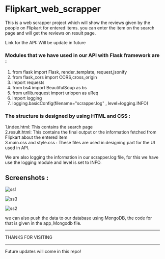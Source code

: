 # Flipkart_web_scrapper

This is a web scrapper project which will show the reviews given by the people on Flipkart for entered items. you can enter the item on the search page and will get the reviews on result page.

Link for the API: Will be update in future

### Modules that we have used in our API with Flask framework are : 

1. from flask import Flask, render_template, request,jsonify     
2. from flask_cors import CORS,cross_origin     
3. import requests      
4. from bs4 import BeautifulSoup as bs      
5. from urllib.request import urlopen as uReq      
6. import logging         
7. logging.basicConfig(filename="scrapper.log" , level=logging.INFO)    

### The structure is designed by using HTML and CSS :

1.index.html: This contains the search page              
2.result.html: This contains the final output or the information fetched from Flipkart about the entered item      
3.main.css and style.css : These files are used in designing part for the UI used in API.



We are also logging the information in our scrapper.log file, for this we have use the logging module and level is set to INFO.


## Screenshots : 

![ss1](https://github.com/SINGHxTUSHAR/Flipkart_web_scrapper/assets/113624520/f34c7105-dc67-4787-bee4-6d6f03e7d13c)

![ss3](https://github.com/SINGHxTUSHAR/Flipkart_web_scrapper/assets/113624520/d77cfb43-6464-4b0f-acb5-f06b0b426f46)

![ss2](https://github.com/SINGHxTUSHAR/Flipkart_web_scrapper/assets/113624520/88eb6073-e62c-4f2c-a962-63774017f545)


we can also push the data to our database using MongoDB, the code for that is given in the app_Mongodb file.

--- 
THANKS FOR VISITING

---

Future updates will come in this repo!











